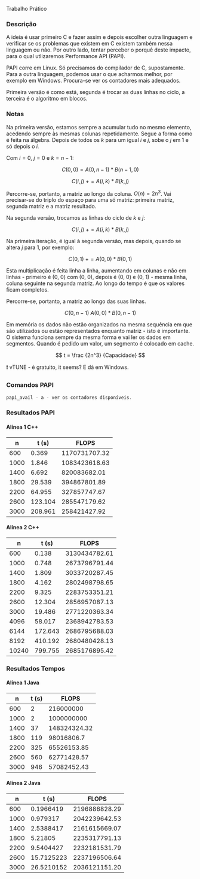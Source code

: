 Trabalho Prático

### Descrição

A ideia é usar primeiro C e fazer assim e depois escolher outra linguagem e verificar se os problemas que existem em C existem também nessa linguagem ou não. Por outro lado, tentar perceber o porquê deste impacto, para o qual utlizaremos Performance API (PAPI).

PAPI corre em Linux. Só precisamos do compilador de C, supostamente. Para a outra linguagem, podemos usar o que acharmos melhor, por exemplo em Windows. Procura-se ver os contadores mais adequados.

Primeira versão é como está, segunda é trocar as duas linhas no ciclo, a terceira é o algoritmo em blocos.

### Notas

Na primeira versão, estamos sempre a acumular tudo no mesmo elemento, acedendo sempre às mesmas colunas repetidamente. Segue a forma como é feita na álgebra. Depois de todos os *k* para um igual *i* e *j*, sobe o *j* em 1 e só depois o *i.* 

Com $i = 0$, $j = 0$ e $k = n - 1$:

$$
C(0, 0) = A(0, n - 1)*B(n-1, 0)
$$

$$
C(i, j) \text { } += A(i, k) * B(k, j)
$$

Percorre-se, portanto, a matriz ao longo da coluna. $O(n) = 2n^3$. Vai precisar-se do triplo do espaço para uma só matriz: primeira matriz, segunda matriz e a matriz resultado.

Na segunda versão, trocamos as linhas do ciclo de *k* e *j*:

$$
C(i, j) \text { } += A(i, k) * B(k, j)
$$

Na primeira iteração, é igual à segunda versão, mas depois, quando se altera *j* para 1, por exemplo:

$$
C(0, 1) \text { }+= A(0, 0)*B(0, 1)
$$

Esta multiplicação é feita linha a linha, aumentando em colunas e não em linhas - primeiro é (0, 0) com (0, 0), depois é (0, 0) e (0, 1) - mesma linha, coluna seguinte na segunda matriz. Ao longo do tempo é que os valores ficam completos.

Percorre-se, portanto, a matriz ao longo das suas linhas.

$$
C(0, n - 1) \text { } A(0, 0) * B(0,n - 1)
$$

Em memória os dados não estão organizados na mesma sequência em que são utilizados ou estão representados enquanto matriz - isto é importante. O sistema funciona sempre da mesma forma e vai ler os dados em segmentos. Quando é pedido um valor, um segmento é colocado em cache.

$$
t = \frac {2n^3} {Capacidade} 
$$

<aside>
❗ vTUNE - é gratuito, it seems? E dá em Windows.
</aside>

### Comandos PAPI

```jsx
papi_avail - a - ver os contadores disponíveis.
```

### Resultados PAPI

#### Alínea 1 C++

| n    | t (s)   | FLOPS         |
| ---- | ------- | ------------- |
| 600  | 0.369   | 1170731707.32 |
| 1000 | 1.846   | 1083423618.63 |
| 1400 | 6.692   | 820083682.01  |
| 1800 | 29.539  | 394867801.89  |
| 2200 | 64.955  | 327857747.67  |
| 2600 | 123.104 | 285547179.62  |
| 3000 | 208.961 | 258421427.92  |

#### Alínea 2 C++

| n     | t (s)   | FLOPS         |
| ----- | ------- | ------------- |
| 600   | 0.138   | 3130434782.61 |
| 1000  | 0.748   | 2673796791.44 |
| 1400  | 1.809   | 3033720287.45 |
| 1800  | 4.162   | 2802498798.65 |
| 2200  | 9.325   | 2283753351.21 |
| 2600  | 12.304  | 2856957087.13 |
| 3000  | 19.486  | 2771220363.34 |
| 4096  | 58.017  | 2368942783.53 |
| 6144  | 172.643 | 2686795688.03 |
| 8192  | 410.192 | 2680480428.13 |
| 10240 | 799.755 | 2685176895.42 |

### Resultados Tempos

#### Alínea 1 Java

| n    | t (s) | FLOPS        |
| ---- | ----- | ------------ |
| 600  | 2     | 216000000    |
| 1000 | 2     | 1000000000   |
| 1400 | 37    | 148324324.32 |
| 1800 | 119   | 98016806.7   |
| 2200 | 325   | 65526153.85  |
| 2600 | 560   | 62771428.57  |
| 3000 | 946   | 57082452.43  |

#### **Alínea 2** Java

| **n** | t (s)      | FLOPS         |
| ----- | ---------- | ------------- |
| 600   | 0.1966419  | 2196886828.29 |
| 1000  | 0.979317   | 2042239642.53 |
| 1400  | 2.5388417  | 2161615669.07 |
| 1800  | 5.21805    | 2235317791.13 |
| 2200  | 9.5404427  | 2232181531.79 |
| 2600  | 15.7125223 | 2237196506.64 |
| 3000  | 26.5210152 | 2036121151.20 |

